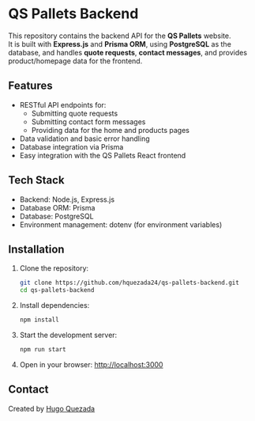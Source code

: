 # QS Pallets Backend

This repository contains the backend API for the **QS Pallets** website.  
It is built with **Express.js** and **Prisma ORM**, using **PostgreSQL** as the database, and handles **quote requests**, **contact messages**, and provides product/homepage data for the frontend.

## Features

- RESTful API endpoints for:
  - Submitting quote requests
  - Submitting contact form messages
  - Providing data for the home and products pages
- Data validation and basic error handling
- Database integration via Prisma
- Easy integration with the QS Pallets React frontend

## Tech Stack

- Backend: Node.js, Express.js
- Database ORM: Prisma
- Database: PostgreSQL
- Environment management: dotenv (for environment variables)

## Installation

1. Clone the repository:

   ```bash
   git clone https://github.com/hquezada24/qs-pallets-backend.git
   cd qs-pallets-backend
   ```

1. Install dependencies:

   ```bash
   npm install
   ```

1. Start the development server:

   ```bash
   npm run start
   ```

1. Open in your browser: [http://localhost:3000](http://localhost:3000)

## Contact

Created by [Hugo Quezada](https://www.linkedin.com/in/hugo-quezada-7059091b6/)
